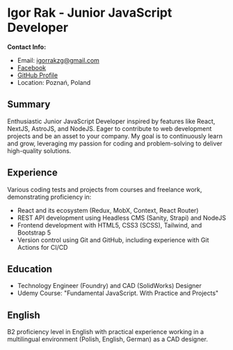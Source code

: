 # Igor Rak - Junior JavaScript Developer

**Contact Info:**
- Email: igorrakzg@gmail.com
- [Facebook](https://www.facebook.com/igor.rak.184)
- [GitHub Profile](https://github.com/igorraknorwid)
- Location: Poznań, Poland

## Summary
Enthusiastic Junior JavaScript Developer inspired by features like React, NextJS, AstroJS, and NodeJS. Eager to contribute to web development projects and be an asset to your company. My goal is to continuously learn and grow, leveraging my passion for coding and problem-solving to deliver high-quality solutions.

## Experience
Various coding tests and projects from courses and freelance work, demonstrating proficiency in:
- React and its ecosystem (Redux, MobX, Context, React Router)
- REST API development using Headless CMS (Sanity, Strapi) and NodeJS
- Frontend development with HTML5, CSS3 (SCSS), Tailwind, and Bootstrap 5
- Version control using Git and GitHub, including experience with Git Actions for CI/CD

## Education
- Technology Engineer (Foundry) and CAD (SolidWorks) Designer
- Udemy Course: "Fundamental JavaScript. With Practice and Projects"

## English
B2 proficiency level in English with practical experience working in a multilingual environment (Polish, English, German) as a CAD designer.